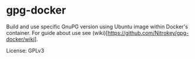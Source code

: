# gpg-docker

Build and use specific GnuPG version using Ubuntu image within Docker's container.
For guide about use see (wiki)[https://github.com/Nitrokey/gpg-docker/wiki].

License: GPLv3
